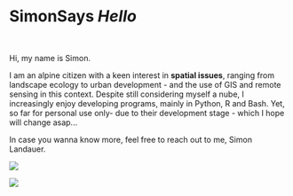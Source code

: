 # __SimonSays _Hello___ 

<br />

Hi, my name is Simon. 

I am an alpine citizen with a keen interest in **spatial issues**, ranging from landscape ecology to urban development - and the use of GIS and remote sensing in this context.
Despite still considering myself a nube, I increasingly enjoy developing programs, mainly in Python, R and Bash. Yet, so far for personal use only- due to their development stage - which I hope will change asap...

In case you wanna know more, feel free to reach out to me, Simon Landauer. 

<a href="https://github.com/simonsaysenjoy"><img align="center" src="https://github-readme-stats-three-nu-12.vercel.app/api/top-langs/?username=simonsaysenjoy&lang_count=8&layout=donut&theme=swift&size_weight=0.5&count_weight=0.5&hide_border=true" /> 

<a href="https://github.com/simonsaysenjoy"><img align="center" src="https://github-readme-stats-three-nu-12.vercel.app/api?username=simonsaysenjoy&theme=swift&show_icons=true&include_all_commits=true&ring_color=e6652f&hide=stars&custom_title=Activity&show=reviews,discussions_answered"/> 


